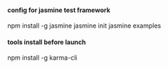 

#### config for jasmine test framework
npm install -g jasmine
jasmine init
jasmine examples

#### tools install before launch
npm install -g karma-cli